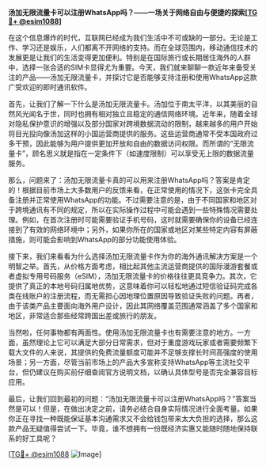 **汤加无限流量卡可以注册WhatsApp吗？——一场关于网络自由与便捷的探索[[TG💪+ @esim1088](https://t.me/s/esim1088)]**

在这个信息爆炸的时代，互联网已经成为我们生活中不可或缺的一部分。无论是工作、学习还是娱乐，人们都离不开网络的支持。而在全球范围内，移动通信技术的发展更是让我们的生活变得更加便利。特别是在国际旅行或长期居住海外的人群中，选择一张合适的SIM卡显得尤为重要。今天，我们就来聊聊一款近年来备受关注的产品——汤加无限流量卡，并探讨它是否能够支持注册和使用WhatsApp这款广受欢迎的即时通讯软件。

首先，让我们了解一下什么是汤加无限流量卡。汤加位于南太平洋，以其美丽的自然风光闻名于世，同时也拥有相对独立且稳定的通信网络环境。近年来，随着全球对隐私保护意识的增强以及部分国家对跨境数据流动的限制，越来越多的用户开始将目光投向像汤加这样的小国运营商提供的服务。这些运营商通常不受本国政府过多干预，因此能够为用户提供更加开放和自由的数据访问权限。而所谓的“无限流量卡”，顾名思义就是指在一定条件下（如速度限制）可以享受无上限的数据流量服务。

那么，问题来了：汤加无限流量卡真的可以用来注册WhatsApp吗？答案是肯定的！根据目前市场上大多数用户的反馈来看，在正常使用的情况下，这张卡完全具备注册并正常使用WhatsApp的功能。不过需要注意的是，由于不同国家和地区对于跨境通讯有不同的规定，所以在实际操作过程中可能会遇到一些特殊情况需要处理。例如，在首次注册时可能需要验证手机号码，这时就需要确保你的设备已经连接到了有效的网络环境中；另外，如果你所在的国家或地区对某些特定内容有屏蔽措施，则可能会影响到WhatsApp的部分功能使用体验。

接下来，我们来看看为什么选择汤加无限流量卡作为你的海外通讯解决方案是一个明智之举。首先，从价格方面考虑，相比起其他主流运营商提供的国际漫游套餐或者虚拟专用号码服务（eSIM），汤加无限流量卡的价格往往更具竞争力。其次，它提供了真正的本地号码归属地优势，这意味着你可以轻松地通过短信验证码完成各类在线账户的注册流程，而无需担心因地理位置原因导致验证失败的问题。再者，由于该类产品主要面向海外用户设计，因此其网络覆盖范围通常涵盖了多个国家和地区，非常适合那些经常跨国出差或旅行的朋友。

当然啦，任何事物都有两面性。使用汤加无限流量卡也有需要注意的地方。一方面，虽然理论上它可以满足大部分日常需求，但对于重度游戏玩家或者需要频繁下载大文件的人来说，其提供的免费流量额度可能并不足够支撑长时间高强度的使用场景；另一方面，尽管当前市场上的产品大多宣称支持WhatsApp等主流社交平台，但仍建议在购买前仔细查阅官方说明文档，以确认具体型号是否完全兼容目标应用。

最后，让我们回到最初的问题：“汤加无限流量卡可以注册WhatsApp吗？”答案当然是可以！但是，在做出决定之前，请务必结合自身实际情况进行全面考量。如果你正在寻找一种既能保证基本沟通需求又不会给钱包带来太大负担的选择，那么这款产品无疑值得尝试一下。毕竟，谁不想拥有一份既经济实惠又能随时随地保持联系的好工具呢？

[[TG💪+ @esim1088](https://t.me/s/esim1088) ![Image](https://i.postimg.cc/4NQfJmqS/Snipaste-2025-05-13-00-14-12.png)]